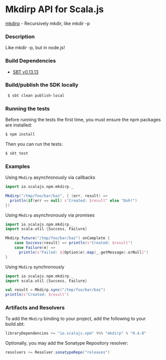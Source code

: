 Mkdirp API for Scala.js
================================
[mkdirp](https://www.npmjs.com/package/mkdirp) - Recursively mkdir, like mkdir -p

### Description

Like mkdir -p, but in node.js!

### Build Dependencies

* [SBT v0.13.13](http://www.scala-sbt.org/download.html)

### Build/publish the SDK locally

```bash
 $ sbt clean publish-local
```

### Running the tests

Before running the tests the first time, you must ensure the npm packages are installed:

```bash
$ npm install
```

Then you can run the tests:

```bash
$ sbt test
```

### Examples

Using `Mkdirp` asynchronously via callbacks

```scala
import io.scalajs.npm.mkdirp._

Mkdirp("/tmp/foo/bar/baz", { (err, result) =>
  println(if(err == null) s"Created: $result" else "Doh!")
})
```

Using `Mkdirp` asynchronously via promises

```scala
import io.scalajs.npm.mkdirp._
import scala.util.{Success, Failure}

Mkdirp.future("/tmp/foo/bar/baz") onComplete {
    case Success(result) => println(s"Created: $result")
    case Failure(e) =>
      println(s"Failed: ${Option(e).map(_.getMessage).orNull}")
}
```

Using `Mkdirp` synchronously 

```scala
import io.scalajs.npm.mkdirp._
import scala.util.{Success, Failure}

val result = Mkdirp.sync("/tmp/foo/bar/baz")
println(s"Created: $result")
```

### Artifacts and Resolvers

To add the `Mkdirp` binding to your project, add the following to your build.sbt:  

```sbt
libraryDependencies += "io.scalajs.npm" %%% "mkdirp" % "0.4.0"
```

Optionally, you may add the Sonatype Repository resolver:

```sbt   
resolvers += Resolver.sonatypeRepo("releases") 
```